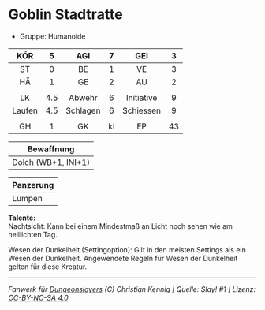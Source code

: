 # Goblin Stadtratte  
- Gruppe: Humanoide  

| KÖR | 5 | AGI | 7 | GEI | 3 |
| :-: | :-: | :-: | :-: | :-: | :-: |
| ST | 0 | BE | 1 | VE | 3 |
| HÄ | 1 | GE | 2 | AU | 2 |
|  |
| LK | 4.5 | Abwehr | 6 | Initiative | 9 |
| Laufen | 4.5 | Schlagen | 6 | Schiessen | 9 |
|  |
| GH | 1 | GK | kl | EP | 43 |

| Bewaffnung |
| --- |
| Dolch (WB+1, INI+1) |


| Panzerung |
| --- |
| Lumpen |


**Talente:**  
Nachtsicht: Kann bei einem Mindestmaß an Licht noch sehen wie am helllichten Tag.

Wesen der Dunkelheit (Settingoption): Gilt in den meisten Settings als ein Wesen der Dunkelheit. Angewendete Regeln für Wesen der Dunkelheit gelten für diese Kreatur.





___
*Fanwerk für [Dungeonslayers](https://www.dungeonslayers.net/) (C) Christian Kennig | Quelle: Slay! #1 | Lizenz: [CC-BY-NC-SA 4.0](https://creativecommons.org/licenses/by-nc-sa/4.0/deed.de)*